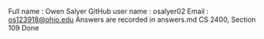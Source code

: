 Full name : Owen Salyer
GitHub user name : osalyer02
Email : os123918@ohio.edu
Answers are recorded in answers.md
CS 2400, Section 109
Done